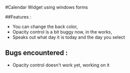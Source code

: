 #Calendar Widget using windows forms

##Features :

* You can change the back color,   
* Opacity control is a bit buggy now, in the works, 
* Speaks out what day it is today and the day you select

## Bugs encountered :

* Opacity control doesn't work yet, working on it
